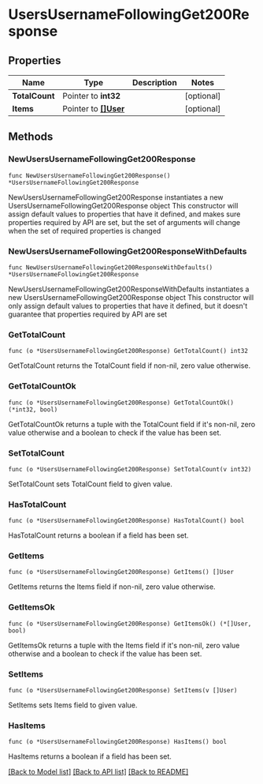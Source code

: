 # UsersUsernameFollowingGet200Response

## Properties

Name | Type | Description | Notes
------------ | ------------- | ------------- | -------------
**TotalCount** | Pointer to **int32** |  | [optional] 
**Items** | Pointer to [**[]User**](User.md) |  | [optional] 

## Methods

### NewUsersUsernameFollowingGet200Response

`func NewUsersUsernameFollowingGet200Response() *UsersUsernameFollowingGet200Response`

NewUsersUsernameFollowingGet200Response instantiates a new UsersUsernameFollowingGet200Response object
This constructor will assign default values to properties that have it defined,
and makes sure properties required by API are set, but the set of arguments
will change when the set of required properties is changed

### NewUsersUsernameFollowingGet200ResponseWithDefaults

`func NewUsersUsernameFollowingGet200ResponseWithDefaults() *UsersUsernameFollowingGet200Response`

NewUsersUsernameFollowingGet200ResponseWithDefaults instantiates a new UsersUsernameFollowingGet200Response object
This constructor will only assign default values to properties that have it defined,
but it doesn't guarantee that properties required by API are set

### GetTotalCount

`func (o *UsersUsernameFollowingGet200Response) GetTotalCount() int32`

GetTotalCount returns the TotalCount field if non-nil, zero value otherwise.

### GetTotalCountOk

`func (o *UsersUsernameFollowingGet200Response) GetTotalCountOk() (*int32, bool)`

GetTotalCountOk returns a tuple with the TotalCount field if it's non-nil, zero value otherwise
and a boolean to check if the value has been set.

### SetTotalCount

`func (o *UsersUsernameFollowingGet200Response) SetTotalCount(v int32)`

SetTotalCount sets TotalCount field to given value.

### HasTotalCount

`func (o *UsersUsernameFollowingGet200Response) HasTotalCount() bool`

HasTotalCount returns a boolean if a field has been set.

### GetItems

`func (o *UsersUsernameFollowingGet200Response) GetItems() []User`

GetItems returns the Items field if non-nil, zero value otherwise.

### GetItemsOk

`func (o *UsersUsernameFollowingGet200Response) GetItemsOk() (*[]User, bool)`

GetItemsOk returns a tuple with the Items field if it's non-nil, zero value otherwise
and a boolean to check if the value has been set.

### SetItems

`func (o *UsersUsernameFollowingGet200Response) SetItems(v []User)`

SetItems sets Items field to given value.

### HasItems

`func (o *UsersUsernameFollowingGet200Response) HasItems() bool`

HasItems returns a boolean if a field has been set.


[[Back to Model list]](../README.md#documentation-for-models) [[Back to API list]](../README.md#documentation-for-api-endpoints) [[Back to README]](../README.md)


